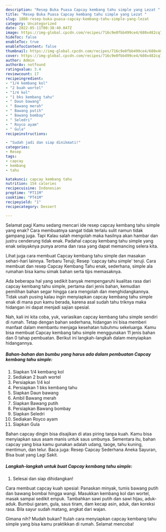 ```yaml
---
description: "Resep Buka Puasa Capcay kembang tahu simple yang Lezat "
title: "Resep Buka Puasa Capcay kembang tahu simple yang Lezat "
slug: 1808-resep-buka-puasa-capcay-kembang-tahu-simple-yang-lezat
category: Uncategorized
date: 2022-05-11T00:38:40.047Z
image: https://img-global.cpcdn.com/recipes/716c9e0fbb499ce4/680x482cq70/capcay-kembang-tahu-simple-foto-resep-utama.jpg
hideToc: false
enableToc: true
enableTocContent: false
thumbnail: https://img-global.cpcdn.com/recipes/716c9e0fbb499ce4/680x482cq70/capcay-kembang-tahu-simple-foto-resep-utama.jpg
cover: https://img-global.cpcdn.com/recipes/716c9e0fbb499ce4/680x482cq70/capcay-kembang-tahu-simple-foto-resep-utama.jpg
author: Admin
authorAv: notfound
ratingvalue: 3.4
reviewcount: 17
recipeingredient:
- "1/4 kembang kol"
- "2 buah wortel"
- "1/4 kol"
- "1 bks kembang tahu"
- " Daun bawang"
- " Bawang merah"
- " Bawang putih"
- " Bawang bombay"
- " Seledri"
- " Royco ayam"
- " Gula"
recipeinstructions:

- "Sudah jadi dan siap dinikmati!"
categories:
- Resep
tags:
- capcay
- kembang
- tahu

katakunci: capcay kembang tahu 
nutrition: 154 calories
recipecuisine: Indonesian
preptime: "PT11M"
cooktime: "PT41M"
recipeyield: "1"
recipecategory: Dessert

---
```



Selamat pagi Kamu sedang mencari ide resep capcay kembang tahu simple yang enak? Cara membuatnya sangat tidak terlalu sulit namun tidak gampang juga. Tapi Kalau salah mengolah maka hasilnya akan hambar dan justru cenderung tidak enak. Padahal capcay kembang tahu simple yang enak selayaknya punya aroma dan rasa yang dapat memancing selera kita.


Lihat juga cara membuat Capcay kembang tahu simple dan masakan sehari-hari lainnya. Terbaru Teruji; Resep &#39;capcay tahu simple&#39; teruji. Cara membuat dan resep Capcay Kembang Tahu enak, sederhana, simple ala rumahan bisa kamu simak bahan serta tips memasaknya.

Ada beberapa hal yang sedikit banyak mempengaruhi kualitas rasa dari capcay kembang tahu simple, pertama dari jenis bahan, kemudian pemilihan bahan segar hingga cara mengolah dan menghidangkannya. Tidak usah pusing kalau ingin menyiapkan capcay kembang tahu simple enak di mana pun kamu berada, karena asal sudah tahu triknya maka hidangan ini dapat menjadi sajian spesial.


Nah, kali ini kita coba, yuk, variasikan capcay kembang tahu simple sendiri di rumah. Tetap dengan bahan sederhana, hidangan ini bisa memberi manfaat dalam membantu menjaga kesehatan tubuhmu sekeluarga. Kamu bisa membuat Capcay kembang tahu simple menggunakan 11 jenis bahan dan 0 tahap pembuatan. Berikut ini langkah-langkah dalam menyiapkan hidangannya.

<!--inarticleads1-->

##### Bahan-bahan dan bumbu yang harus ada dalam pembuatan Capcay kembang tahu simple:

1. Siapkan 1/4 kembang kol
1. Sediakan 2 buah wortel
1. Persiapkan 1/4 kol
1. Persiapkan 1 bks kembang tahu
1. Siapkan  Daun bawang
1. Ambil  Bawang merah
1. Siapkan  Bawang putih
1. Persiapkan  Bawang bombay
1. Siapkan  Seledri
1. Sediakan  Royco ayam
1. Siapkan  Gula


Bahan capcay dingin bisa disajikan di atas piring tanpa kuah. Kamu bisa menyiapkan saus asam manis untuk saus umbunya. Sementara itu, bahan capcay yang bisa kamu gunakan adalah udang, taoge, tahu kuning, mentimun, dan telur. Baca juga: Resep Capcay Sederhana Aneka Sayuran, Bisa buat yang Lagi Sakit. 

<!--inarticleads2-->

##### Langkah-langkah untuk buat Capcay kembang tahu simple:


1. Selesai dan siap dihidangkan!

Cara membuat capcay kuah spesial: Panaskan minyak, tumis bawang putih dan bawang bombai hingga wangi. Masukkan kembang kol dan wortel, masak sampai sedikit empuk. Tambahkan sawi putih dan sawi hijau, aduk-aduk. Bumbui garam, gula, saus tiram, dam kecap asin, aduk, dan koreksi rasa. Bila sayur sudah matang, angkat dari wajan. 

Gimana nih? Mudah bukan? Itulah cara menyiapkan capcay kembang tahu simple yang bisa kamu praktikkan di rumah. Selamat mencoba!

